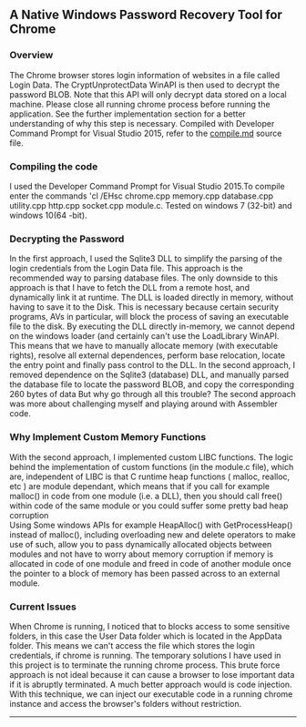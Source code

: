 ## A Native Windows Password Recovery Tool for Chrome

### Overview 
The Chrome browser stores login information of websites in a file called Login Data. The CryptUnprotectData  WinAPI is then used to decrypt the password BLOB. Note that this API will only decrypt data stored on a local machine.
Please close all running chrome process before running the application. See the further implementation section for a better understanding of why this step is necessary.
Compiled with Developer Command Prompt for Visual Studio 2015, refer to the [compile.md](https://github.com/mattbowa/recovery/blob/master/compile.md) source file.



### Compiling the code
I used the Developer Command Prompt for Visual Studio 2015.To compile enter the commands 'cl /EHsc chrome.cpp memory.cpp database.cpp utility.cpp http.cpp socket.cpp module.c. Tested on windows 7 (32-bit) and windows 10(64 -bit). 

 
### Decrypting the Password 
In the first approach, I used the Sqlite3 DLL to simplify the parsing of the login credentials from the Login Data file. This approach is the recommended way to parsing database files. 
The only downside to this approach is that I have to fetch the DLL from a remote host, and dynamically link it at runtime.
The DLL is loaded directly in memory, without having to save it to the Disk. This is necessary because certain security programs, AVs in particular, will block the process of saving an executable file to the disk.
By executing the DLL directly in-memory, we cannot depend on the windows loader (and certainly can't use the LoadLibrary WinAPI.
This means that we have to manually allocate memory (with executable rights), resolve all external dependences, perform base relocation, locate the entry point and finally pass control to the DLL.
In the second approach, I removed dependence on the Sqlite3 (database) DLL, and manually parsed the database file to locate the password BLOB, and copy the corresponding 260 bytes of data But why go through all this trouble? The second approach was more about challenging myself and playing around with Assembler code. 


### Why Implement Custom Memory Functions
With the second approach, I implemented custom LIBC functions. The logic behind the implementation of custom functions (in the module.c file), which are, independent of LIBC is that C runtime heap functions ( malloc, realloc, etc ) are module dependant, which means that if you call for example malloc() in code from one module (i.e. a DLL), then you should call free() within code of the same module or you could suffer some pretty bad heap corruption  
Using Some windows APIs for example HeapAlloc() with GetProcessHeap() instead of malloc(), including overloading new and delete operators to make use of such, allow you to pass dynamically allocated objects between modules and not have to worry about memory corruption if memory is allocated in code of one module and freed in code of another module once the pointer to a block of memory has been passed across to an external module.	


### Current Issues 
When Chrome is running, I noticed that to blocks access to some sensitive folders, in this case the User Data folder which is located in the AppData folder. This means we can't access the file which stores the login credentials, if chrome is running. The temporary solutions I have used in this project is to terminate the running chrome process. This brute force approach is not ideal because it can cause a browser to lose important data if it is abruptly terminated. A much better approach would is code injection. With this technique, we can inject our executable code in a running chrome instance and access the browser's folders without restriction.	

-------------------------------------------------------------------------------------------------------------------------------
